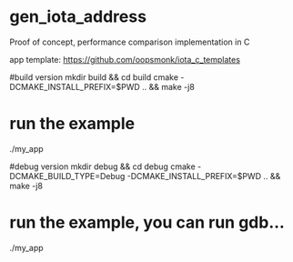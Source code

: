 # gen_iota_address

Proof of concept, performance comparison implementation in C 

app template: https://github.com/oopsmonk/iota_c_templates


#build version
mkdir build && cd build
cmake -DCMAKE_INSTALL_PREFIX=$PWD .. && make -j8
# run the example 
./my_app

#debug version
mkdir debug && cd debug
cmake -DCMAKE_BUILD_TYPE=Debug -DCMAKE_INSTALL_PREFIX=$PWD .. && make -j8
# run the example, you can run gdb... 
./my_app
